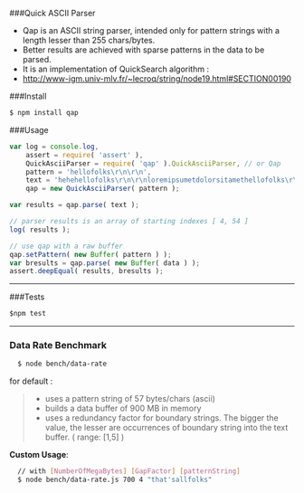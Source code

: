 ###Quick ASCII Parser 
 * Qap is an ASCII string parser, intended only for pattern strings with a length lesser than 255 chars/bytes.
 * Better results are achieved with sparse patterns in the data to be parsed.
 * It is an implementation of QuickSearch algorithm :
 * http://www-igm.univ-mlv.fr/~lecroq/string/node19.html#SECTION00190

###Install
```bash
$ npm install qap
```

###Usage

```javascript
var log = console.log,
    assert = require( 'assert' ),
    QuickAsciiParser = require( 'qap' ).QuickAsciiParser, // or Qap
    pattern = 'hellofolks\r\n\r\n',
    text = 'hehehellofolks\r\n\r\nloremipsumetdolorsitamethellofolks\r\nhellofolks\r\n\r\n',
    qap = new QuickAsciiParser( pattern );

var results = qap.parse( text );

// parser results is an array of starting indexes [ 4, 54 ]
log( results );

// use qap with a raw buffer
qap.setPattern( new Buffer( pattern ) );
var bresults = qap.parse( new Buffer( data ) );
assert.deepEqual( results, bresults );
```
-------------

###Tests

```javascript
$npm test
```

-------------

### Data Rate Benchmark

```bash
  $ node bench/data-rate
```
for default :

> - uses a pattern string of 57 bytes/chars (ascii)
> - builds a data buffer of 900 MB in memory
> - uses a redundancy factor for boundary strings. The bigger the value, 
the lesser are occurrences of boundary string into the text buffer. ( range: [1,5] )

 **Custom Usage**:

```bash    
  // with [NumberOfMegaBytes] [GapFactor] [patternString]
  $ node bench/data-rate.js 700 4 "that'sallfolks"
```

